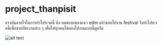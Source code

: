 # project_thanpisit
แรงบันดาลใจในการทำโปรเจคนี้ คือ ผมชอบเพลงแนว edm แล้วชอบไปงาน festival จึงทำโปรเจคนี้เพื่อขายบัตรงานต่าง ๆ เพื่อให้ทุกคนได้ลองไปงานแบบนี้ดูครับ 

![alt text](https://edmnations.com/wp-content/uploads/2017/04/EDMcrowd.jpg)
